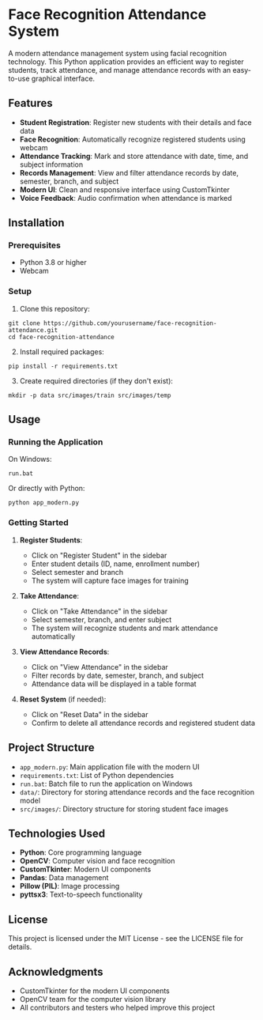 # Face Recognition Attendance System

A modern attendance management system using facial recognition technology. This Python application provides an efficient way to register students, track attendance, and manage attendance records with an easy-to-use graphical interface.

## Features

- **Student Registration**: Register new students with their details and face data
- **Face Recognition**: Automatically recognize registered students using webcam
- **Attendance Tracking**: Mark and store attendance with date, time, and subject information
- **Records Management**: View and filter attendance records by date, semester, branch, and subject
- **Modern UI**: Clean and responsive interface using CustomTkinter
- **Voice Feedback**: Audio confirmation when attendance is marked

## Installation

### Prerequisites
- Python 3.8 or higher
- Webcam

### Setup

1. Clone this repository:
```
git clone https://github.com/yourusername/face-recognition-attendance.git
cd face-recognition-attendance
```

2. Install required packages:
```
pip install -r requirements.txt
```

3. Create required directories (if they don't exist):
```
mkdir -p data src/images/train src/images/temp
```

## Usage

### Running the Application

On Windows:
```
run.bat
```

Or directly with Python:
```
python app_modern.py
```

### Getting Started

1. **Register Students**:
   - Click on "Register Student" in the sidebar
   - Enter student details (ID, name, enrollment number)
   - Select semester and branch
   - The system will capture face images for training

2. **Take Attendance**:
   - Click on "Take Attendance" in the sidebar
   - Select semester, branch, and enter subject
   - The system will recognize students and mark attendance automatically

3. **View Attendance Records**:
   - Click on "View Attendance" in the sidebar
   - Filter records by date, semester, branch, and subject
   - Attendance data will be displayed in a table format

4. **Reset System** (if needed):
   - Click on "Reset Data" in the sidebar
   - Confirm to delete all attendance records and registered student data

## Project Structure

- `app_modern.py`: Main application file with the modern UI
- `requirements.txt`: List of Python dependencies
- `run.bat`: Batch file to run the application on Windows
- `data/`: Directory for storing attendance records and the face recognition model
- `src/images/`: Directory structure for storing student face images

## Technologies Used

- **Python**: Core programming language
- **OpenCV**: Computer vision and face recognition
- **CustomTkinter**: Modern UI components
- **Pandas**: Data management
- **Pillow (PIL)**: Image processing
- **pyttsx3**: Text-to-speech functionality

## License

This project is licensed under the MIT License - see the LICENSE file for details.

## Acknowledgments

- CustomTkinter for the modern UI components
- OpenCV team for the computer vision library
- All contributors and testers who helped improve this project 
